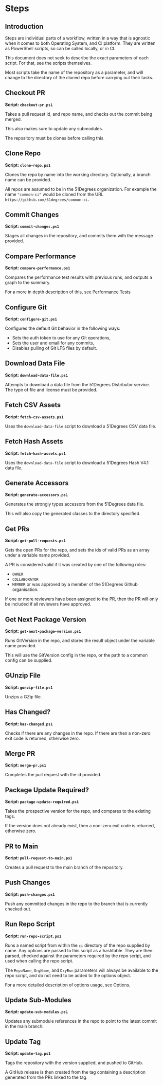 # Steps

## Introduction

Steps are individual parts of a workflow, written in a way that is agnostic when it comes to both Operating System, and CI platform.
They are written as PowerShell scripts, so can be called locally, or in CI.

This document does not seek to describe the exact parameters of each script. For that, see the scripts themselves.

Most scripts take the name of the repository as a parameter, and will change to the directory of the cloned repo before carrying out their tasks.

## Checkout PR
**Script: `checkout-pr.ps1`**

Takes a pull request id, and repo name, and checks out the commit being merged.

This also makes sure to update any submodules.

The repository must be clones before calling this.

## Clone Repo
**Script: `clone-repo.ps1`**

Clones the repo by name into the working directory. Optionally, a branch name can be provided.

All repos are assumed to be in the 51Degrees organization. For example the name `"common-ci"` would be cloned from the URL `https://github.com/51degrees/common-ci`.

## Commit Changes
**Script: `commit-changes.ps1`**

Stages all changes in the repository, and commits them with the message provided.

## Compare Performance
**Script: `compare-performance.ps1`**

Compares the performance test results with previous runs, and outputs a graph to the summary.

For a more in depth description of this, see [Performance Tests](/DESIGN.md#performance-tests)

## Configure Git
**Script: `configure-git.ps1`**

Configures the default Git behavior in the following ways:
- Sets the auth token to use for any Git operations,
- Sets the user and email for any commits,
- Disables pulling of Git LFS files by default.

## Download Data File
**Script: `download-data-file.ps1`**

Attempts to download a data file from the 51Degrees Distributor service. The type of file and license must be provided.

## Fetch CSV Assets
**Script: `fetch-csv-assets.ps1`**

Uses the `download-data-file` script to download a 51Degrees CSV data file.

## Fetch Hash Assets
**Script: `fetch-hash-assets.ps1`**

Uses the `download-data-file` script to download a 51Degrees Hash V4.1 data file.

## Generate Accessors
**Script: `generate-accessors.ps1`**

Generates the strongly types accessors from the 51Degrees data file.

This will also copy the generated classes to the directory specified.

## Get PRs
**Script: `get-pull-requests.ps1`**

Gets the open PRs for the repo, and sets the ids of valid PRs as an array under a variable name provided.

A PR is considered valid if it was created by one of the following roles:
- `OWNER`
- `COLLABORATOR`
- `MEMBER`
or was approved by a member of the 51Degrees Github organisation.

If one or more reviewers have been assigned to the PR, then the PR will only
be included if all reviewers have approved.

## Get Next Package Version
**Script: `get-next-package-version.ps1`**

Runs GitVersion in the repo, and stores the result object under the variable name provided.

This will use the GitVersion config in the repo, or the path to a common config can be supplied.

## GUnzip File
**Script: `gunzip-file.ps1`**

Unzips a GZip file.

## Has Changed?
**Script: `has-changed.ps1`**

Checks if there are any changes in the repo. If there are then a non-zero exit code is returned, otherwise zero.

## Merge PR
**Script: `merge-pr.ps1`**

Completes the pull request with the id provided.

## Package Update Required?
**Script: `package-update-required.ps1`**

Takes the prospective version for the repo, and compares to the existing tags.

If the version does not already exist, then a non-zero exit code is returned, otherwise zero.

## PR to Main
**Script: `pull-request-to-main.ps1`**

Creates a pull request to the main branch of the repository.

## Push Changes
**Script: `push-changes.ps1`**

Push any committed changes in the repo to the branch that is currently checked out.

## Run Repo Script
**Script: `run-repo-script.ps1`**

Runs a named script from within the `ci` directory of the repo supplied by name.
Any options are passed to this script as a hashtable. They are then parsed, checked against the parameters
required by the repo script, and used when calling the repo script.

The `RepoName`, `OrgName`, and `DryRun` parameters will always be available to the repo script, and do not need to be added to the options object.

For a more detailed description of options usage, see [Options](/DESIGN.md#build-options).

## Update Sub-Modules
**Script: `update-sub-modules.ps1`**

Updates any submodule references in the repo to point to the latest commit in the main branch.

## Update Tag
**Script: `update-tag.ps1`**

Tags the repository with the version supplied, and pushed to GitHub.

A GitHub release is then created from the tag containing a description generated from the PRs linked to the tag.
